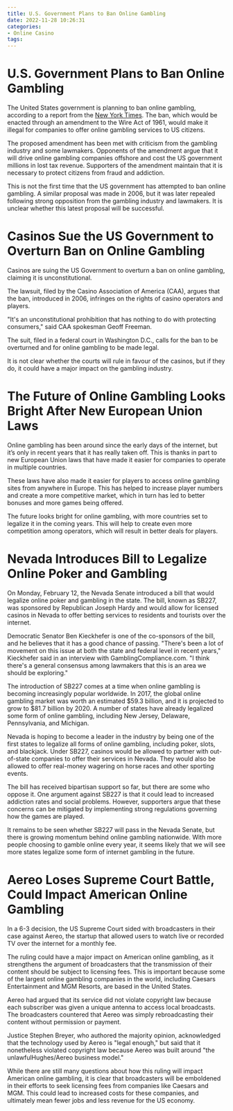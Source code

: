 ```yaml
---
title: U.S. Government Plans to Ban Online Gambling
date: 2022-11-28 10:26:31
categories:
- Online Casino
tags:
---
```



#  U.S. Government Plans to Ban Online Gambling

The United States government is planning to ban online gambling, according to a report from the <a href="https://www.nytimes.com/2018/02/14/us/politics/federal-government-gambling-ban.html">New York Times</a>. The ban, which would be enacted through an amendment to the Wire Act of 1961, would make it illegal for companies to offer online gambling services to US citizens.

The proposed amendment has been met with criticism from the gambling industry and some lawmakers. Opponents of the amendment argue that it will drive online gambling companies offshore and cost the US government millions in lost tax revenue. Supporters of the amendment maintain that it is necessary to protect citizens from fraud and addiction.

This is not the first time that the US government has attempted to ban online gambling. A similar proposal was made in 2006, but it was later repealed following strong opposition from the gambling industry and lawmakers. It is unclear whether this latest proposal will be successful.

#  Casinos Sue the US Government to Overturn Ban on Online Gambling

Casinos are suing the US Government to overturn a ban on online gambling, claiming it is unconstitutional.

The lawsuit, filed by the Casino Association of America (CAA), argues that the ban, introduced in 2006, infringes on the rights of casino operators and players.

"It's an unconstitutional prohibition that has nothing to do with protecting consumers," said CAA spokesman Geoff Freeman.

The suit, filed in a federal court in Washington D.C., calls for the ban to be overturned and for online gambling to be made legal.

It is not clear whether the courts will rule in favour of the casinos, but if they do, it could have a major impact on the gambling industry.

#  The Future of Online Gambling Looks Bright After New European Union Laws

Online gambling has been around since the early days of the internet, but it’s only in recent years that it has really taken off. This is thanks in part to new European Union laws that have made it easier for companies to operate in multiple countries.

These laws have also made it easier for players to access online gambling sites from anywhere in Europe. This has helped to increase player numbers and create a more competitive market, which in turn has led to better bonuses and more games being offered.

The future looks bright for online gambling, with more countries set to legalize it in the coming years. This will help to create even more competition among operators, which will result in better deals for players.

#  Nevada Introduces Bill to Legalize Online Poker and Gambling

On Monday, February 12, the Nevada Senate introduced a bill that would legalize online poker and gambling in the state. The bill, known as SB227, was sponsored by Republican Joseph Hardy and would allow for licensed casinos in Nevada to offer betting services to residents and tourists over the internet.

Democratic Senator Ben Kieckhefer is one of the co-sponsors of the bill, and he believes that it has a good chance of passing. "There's been a lot of movement on this issue at both the state and federal level in recent years," Kieckhefer said in an interview with GamblingCompliance.com. "I think there's a general consensus among lawmakers that this is an area we should be exploring."

The introduction of SB227 comes at a time when online gambling is becoming increasingly popular worldwide. In 2017, the global online gambling market was worth an estimated $59.3 billion, and it is projected to grow to $81.7 billion by 2020. A number of states have already legalized some form of online gambling, including New Jersey, Delaware, Pennsylvania, and Michigan.

Nevada is hoping to become a leader in the industry by being one of the first states to legalize all forms of online gambling, including poker, slots, and blackjack. Under SB227, casinos would be allowed to partner with out-of-state companies to offer their services in Nevada. They would also be allowed to offer real-money wagering on horse races and other sporting events.

The bill has received bipartisan support so far, but there are some who oppose it. One argument against SB227 is that it could lead to increased addiction rates and social problems. However, supporters argue that these concerns can be mitigated by implementing strong regulations governing how the games are played.

It remains to be seen whether SB227 will pass in the Nevada Senate, but there is growing momentum behind online gambling nationwide. With more people choosing to gamble online every year, it seems likely that we will see more states legalize some form of internet gambling in the future.

#  Aereo Loses Supreme Court Battle, Could Impact American Online Gambling

In a 6-3 decision, the US Supreme Court sided with broadcasters in their case against Aereo, the startup that allowed users to watch live or recorded TV over the internet for a monthly fee.

The ruling could have a major impact on American online gambling, as it strengthens the argument of broadcasters that the transmission of their content should be subject to licensing fees. This is important because some of the largest online gambling companies in the world, including Caesars Entertainment and MGM Resorts, are based in the United States.

Aereo had argued that its service did not violate copyright law because each subscriber was given a unique antenna to access local broadcasts. The broadcasters countered that Aereo was simply rebroadcasting their content without permission or payment.

Justice Stephen Breyer, who authored the majority opinion, acknowledged that the technology used by Aereo is "legal enough," but said that it nonetheless violated copyright law because Aereo was built around "the unlawfulHughes/Aereo business model."

While there are still many questions about how this ruling will impact American online gambling, it is clear that broadcasters will be emboldened in their efforts to seek licensing fees from companies like Caesars and MGM. This could lead to increased costs for these companies, and ultimately mean fewer jobs and less revenue for the US economy.